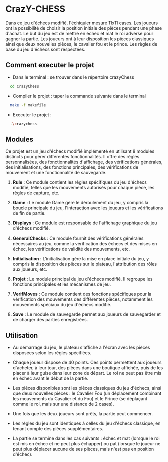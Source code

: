 
# CrazY-CHESS

Dans ce jeu d'échecs modifié, l'échiquier mesure 11x11 cases. Les joueurs ont la possibilité de choisir la position initiale des pièces pendant une phase d'achat. Le but du jeu est de mettre en échec et mat le roi adverse pour gagner la partie. Les joueurs ont à leur disposition les pièces classiques ainsi que deux nouvelles pièces, le cavalier fou et le prince. Les règles de base du jeu d'échecs sont respectées.

## Comment executer le projet
- Dans le terminal : se trouver dans le répertoire crazyChess 
```bash
  cd CrazyChess
```
- Compiler le projet : taper la commande suivante dans le terminal
```bash
  make -f makefile
```
- Executer le projet : 
```bash
  .\crazychess
```

## Modules

Ce projet est un jeu d'échecs modifié implémenté en utilisant 8 modules distincts pour gérer différentes fonctionnalités. Il offre des règles personnalisées, des fonctionnalités d'affichage, des vérifications générales, des initialisations, des fonctions principales, des vérifications de mouvement et une fonctionnalité de sauvegarde.

1. **Rule** : Ce module contient les règles spécifiques du jeu d'échecs modifié, telles que les mouvements autorisés pour chaque pièce, les règles de capture, etc.

2. **Game** : Le module Game gère le déroulement du jeu, y compris la boucle principale du jeu, l'interaction avec les joueurs et les vérifications de fin de partie.

3. **Displays** : Ce module est responsable de l'affichage graphique du jeu d'échecs modifié.

4. **GeneralChecks** : Ce module fournit des vérifications générales nécessaires au jeu, comme la vérification des échecs et des mises en échec, les vérifications de validité des mouvements, etc.

5. **Initialisation** : L'initialisation gère la mise en place initiale du jeu, y compris la disposition des pièces sur le plateau, l'attribution des rôles aux joueurs, etc.

6. **Projet** : Le module principal du jeu d'échecs modifié. Il regroupe les fonctions principales et les mécanismes de jeu.

7. **VerifMoves** : Ce module contient des fonctions spécifiques pour la vérification des mouvements des différentes pièces, notamment les mouvements spéciaux du jeu d'échecs modifié.

8. **Save** : Le module de sauvegarde permet aux joueurs de sauvegarder et de charger des parties enregistrées.

## Utilisation

- Au démarrage du jeu, le plateau s'affiche à l'écran avec les pièces disposées selon les règles spécifiées.

- Chaque joueur dispose de 40 points. Ces points permettent aux joueurs d'acheter, à leur tour, des pièces dans une boutique affichée, puis de les placer à leur guise dans leur zone de départ. Le roi ne peut pas être mis en échec avant le début de la partie.

- Les pièces disponibles sont les pièces classiques du jeu d'échecs, ainsi que deux nouvelles pièces : le Cavalier Fou (un déplacement combinant les mouvements du Cavalier et du Fou) et le Prince (se déplaçant comme le roi, mais sur une distance de 2 cases).

- Une fois que les deux joueurs sont prêts, la partie peut commencer.

- Les règles du jeu sont identiques à celles du jeu d'échecs classique, en tenant compte des pièces supplémentaires.

- La partie se termine dans les cas suivants : échec et mat (lorsque le roi est mis en échec et ne peut plus échapper) ou pat (lorsque le joueur ne peut plus déplacer aucune de ses pièces, mais n'est pas en position d'échec).





